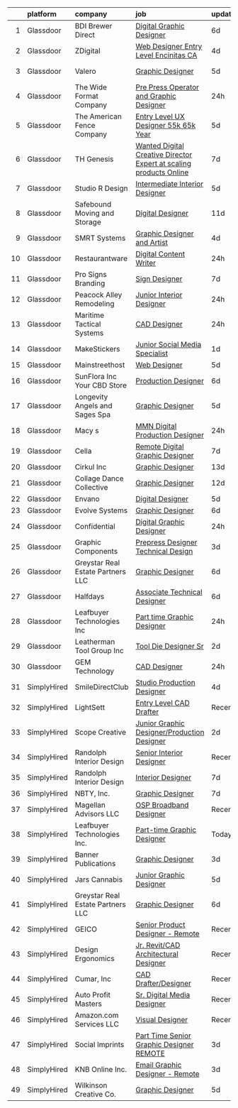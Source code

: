 

|    | platform    | company                           | job                                                                                                                                                                                                                                                                                                                                                                                                                                                                                                                                                                                                                                                                                                                                                                                                                                                                                                                                                                                                                                                                                                                                                                                                                                                                                                                                                                                                                                                   | update_time   | location            |
|---:|:------------|:----------------------------------|:------------------------------------------------------------------------------------------------------------------------------------------------------------------------------------------------------------------------------------------------------------------------------------------------------------------------------------------------------------------------------------------------------------------------------------------------------------------------------------------------------------------------------------------------------------------------------------------------------------------------------------------------------------------------------------------------------------------------------------------------------------------------------------------------------------------------------------------------------------------------------------------------------------------------------------------------------------------------------------------------------------------------------------------------------------------------------------------------------------------------------------------------------------------------------------------------------------------------------------------------------------------------------------------------------------------------------------------------------------------------------------------------------------------------------------------------------|:--------------|:--------------------|
|  1 | Glassdoor   | BDI  Brewer Direct                | [Digital Graphic Designer](https://www.glassdoor.com/partner/jobListing.htm?pos=130&ao=1110586&s=58&guid=0000018281608cbf8257cc671aeab6db&src=GD_JOB_AD&t=SR&vt=w&ea=1&cs=1_ecaf7f01&cb=1660027965006&jobListingId=1008047755344&cpc=8D52E76475A7E842&jrtk=3-0-1ga0m136v2i70001-1ga0m137fg4e6800-a4442fe51e4bbf7b--6NYlbfkN0AtR68e5gWpPxoovZgA7Udo-dcymoK0NpHFMpIgh7LYz2ummJJuKibddMFDV1wbaYALGHIJWZksbjp_AAlmi9iELZW0_MjvVMiW3RoY2-izTj_9pgSifs7sP7wHcd54xmnW0V0QvjVZwboQ1cW9AXHSiH2Z_kuPDmqPRYAYVTiiRMwFilVZS1iH8xgTsdYHN5Edsf626S78HRUEQDBU8atgvf4BBzPltld0wEJq-TcD-3Us1C9_lk7Cteni5lJUq5Z5_gHC0h3TQS9TFddkQ4XleB77UJuYmz0sxecVvNy9bf1ILHEP13DFBEKaeXIx_qNWHkl2I9R4Xnz0xgUI5POvb9JZApkWfK6ddjkj9pLXy7WXuycuSh4vfMWQb9Q7awhfk7fDQZ1tKE7KcWiTGyL3aQy_mWBrEgttLJgAJgHVLtXQa2W4Ug3bV-PMr_A5W2FiKsB0cc5cMipt8Iv8APf2ykksbvBnpvKDSE1f9s7gNGt1pvNX4hIFBelqOaavWcg%3D)                                                                                                                                                                                                                                                                                                                                                                                                                                                                                                                                                                                     | 6d            | Monrovia, CA        |
|  2 | Glassdoor   | ZDigital                          | [Web Designer   Entry Level    Encinitas  CA ](https://www.glassdoor.com/partner/jobListing.htm?pos=123&ao=1110586&s=58&guid=0000018281608cbf8257cc671aeab6db&src=GD_JOB_AD&t=SR&vt=w&ea=1&cs=1_b72bba1d&cb=1660027965005&jobListingId=1008054195236&cpc=6945AE2F4B03E059&jrtk=3-0-1ga0m136v2i70001-1ga0m137fg4e6800-07a39075a43020b2--6NYlbfkN0AWbQQobQVO1ykutb1KlDXMO9dMOS4v_b4R0WXPRMLU6Z9nQkGjSqPCdChZtqsr37BQxctWFobFP05bYyqzDpB6vtpYIz6dJAqH_aQiYBLcIhgGJG4zQ2TNbi9au0ZJpKWSLIqd2Y2Ce2Yql55qtjLlcw85sztGQaFevcyRlmGfTkOBA8XAHAe_st5_S1n-REzkFVpKtahy7iDoyaVX-seP1IZAuUrSEba8k8DPnradHVcs9X68LXeQrp35A385QlWeHVOp9m4qR2lRnFzLByeIJSd-NvgoQlla2p4Y6n0T3OMJ_frLgakZn3xmk4YEl3K8xeVTwqwFK0Xn7-iZN6STaHxPn8eNn-HCxyha5sJA9j4KTR8S1DTkr1NhUX-9O5nCFFpNw_P8i_Jxe8bBWRXKSNfuiuFPLoXuQPskeeLTENiNUQW3zlnnJkro-laXuEkMebXlrGn4PBnuqTMJR7Dp3XZb9ZaPJhFlRgSqwooS1dytsD5rnv1rq6_Wor9znXquqKOx90Ri5v0PfjBuXsw9_wycO2KtQBU%3D)                                                                                                                                                                                                                                                                                                                                                                                                                                                                                                                                 | 4d            | Encinitas, CA       |
|  3 | Glassdoor   | Valero                            | [Graphic Designer](https://www.glassdoor.com/partner/jobListing.htm?pos=122&ao=1110586&s=58&guid=0000018281608cbf8257cc671aeab6db&src=GD_JOB_AD&t=SR&vt=w&cs=1_13661f25&cb=1660027965005&jobListingId=1008051620888&cpc=E04C949A9101C6A2&jrtk=3-0-1ga0m136v2i70001-1ga0m137fg4e6800-65aaa0433a4dbef4--6NYlbfkN0DrvL2hC1bZ6ECT2sk_Va1hSBNT_RgoQsOa5JbNSenMOirO2RkJ00I0v9joLx0OVrLLSmnO9HSnctxmvr2l-dbso1DdAvWpO4AuPew1d4QdHDZPUkrmV4vOUa14c219PRgZAE-a1_UIyxXnTYd-j8vW1VcpXktDUdrzTUpgpMQi7L4lg-euwlcwCLXgfeGztmW-4esOmQo7vzbMXWYXUhuKdxHpiNg9gUPHxn-m6_covPGCCcSd-sPJhJd_Ww9F5wH7xqn3M6Nxbp9w__lz0hVLC-8r3aN-g-Xn1T147Xxp_TciZWIG4EXsVM8flLcJS952Jqw5EhEn8kk4h89g4y18GApzqsJ7NQg5d4_aZORzhov3nh6K7PCsW0ERh2IjmyrepS81gdArfEkC30ZFzKBRumpCrM3i11uVJiSBy7MetKkPFSHhtaARf2vU3S7bka1mx3ZdWDQ4kjxAENaOZDk3TyYg7u8bGkjBrchoAY8mm9R2-uI2zImhaL68XXEr_0iorG7U6JAZGUhbxdv2B0GmGTw7D0FGwBsachiN2cswuGFuy1lLBt-UKPN4v4CjzBOP6Ehsh7k4MfXTjcNcnWiXe2eMgh-cFdE%3D)                                                                                                                                                                                                                                                                                                                                                                                                                                                                                                  | 5d            | San Antonio, TX     |
|  4 | Glassdoor   | The Wide Format Company           | [Pre Press Operator and Graphic Designer](https://www.glassdoor.com/partner/jobListing.htm?pos=117&ao=1110586&s=58&guid=0000018281608cbf8257cc671aeab6db&src=GD_JOB_AD&t=SR&vt=w&ea=1&cs=1_d869eca7&cb=1660027965005&jobListingId=1008061189069&cpc=F0881FB4B112A732&jrtk=3-0-1ga0m136v2i70001-1ga0m137fg4e6800-04a0b298f8051ba8--6NYlbfkN0DfhRLDY5E7BVY3xhBTAobuSaZ3WR2SqAJ-w4NHeQGDZ7IzEziFaDSEO1GOAh7uoNJYhdvQY7gqCQaN8mCtgZWDOGwAJ9JR-Ry4y1HbuPrlD7rueJljxmMklJiRON_s7vqrg8PLzGkY1EomTv6FmXXGQJ_OHrgM5IvUZSNC_x49fXc8mqQVEeo8pZm3lpa61NT-1gCw7_ri3gbRQJ2c9-l6fjjQX5nGebl8ew2r_U_4AzQrqgkcO2CQWwVOwoc0T1haljtHx1jwUUdPpz3UaqeB2zJSkyJ5ha4XTC5PElHGqvzy95Few_BxgHM5c6xdFqbtfOL0N4ytlbr80J5ye5JgP4uHFGnTrKW2FAW5g45Matdsd3yQopjMbcSzy9MWWB-D4HRdh7E0U8UtzQRffaoquTuBQ4TwYJvSpKIIHVNUGozsejzeXd27jGimxGgSqdIqxhSdab6qJr3ohsVOmVM2UTU-mO-m14bThel4YXfCcagGeHYk2ARNzAI-nB0bO8U9FXmfmF_4qg%3D%3D)                                                                                                                                                                                                                                                                                                                                                                                                                                                                                                                                                        | 24h           | Bellevue, WA        |
|  5 | Glassdoor   | The American Fence Company        | [Entry Level UX Designer    55k  65k Year](https://www.glassdoor.com/partner/jobListing.htm?pos=104&ao=1110586&s=58&guid=0000018281608cbf8257cc671aeab6db&src=GD_JOB_AD&t=SR&vt=w&cs=1_aa31b5a5&cb=1660027965002&jobListingId=1008051855167&cpc=77D8CEE05F182B4C&jrtk=3-0-1ga0m136v2i70001-1ga0m137fg4e6800-05aa0501840e2858--6NYlbfkN0BXgK5Wey0GOC0s_U38rHIGDtN2gdI3pSTCxs03z5tTKHe3U0UllZ0Npu7dKq8V-92-r-R6XlKSF5K1loCnEKRCT8VU0puJiiCyB0yOh-c7yUcLJNQ7oWPbCdvBL4AUrgaProFPSCMkprSP5RAxFZvI9ZeSmgGM_Pere4E39QFzO88JPhfXQFjhQ4HAjH1WkJK8DvDws32pKja4eAt8np8oilGprhgXKWIQzvTriNA1-vCn7XKo_aLVA8C6xZwLjX2n5f_We5r8-evyIINQfJdJtA1KaZVkyAIQ9EChXi8GtrOE3JT32GVw60xjmZxYI7G_FD6JL8LqUvMxKVF-rFVXJBdVnABLot3eoRPAToZ5BDutBoKxApgznkM4FcAqc12VinaMX6JJ0zqRusLsY72W-_Zgl5vw8PIueqFWMkvK-zO2d57a5W8jcDppO0Jjbxvx8GjMom-L8b4JFXxaJJbo8WeAMd3fDmlq_x_ms_ChyLmvk3PAfcgUfEihKgSxeEkzugET8Py_uH2xxPQSEU-uL8pLPgRb8_o3LaiXVUj94x7dbw-Dp7eA)                                                                                                                                                                                                                                                                                                                                                                                                                                                                                                                        | 5d            | Lavista, NE         |
|  6 | Glassdoor   | TH Genesis                        | [Wanted  Digital Creative Director  Expert at scaling products Online ](https://www.glassdoor.com/partner/jobListing.htm?pos=113&ao=1110586&s=58&guid=0000018281608cbf8257cc671aeab6db&src=GD_JOB_AD&t=SR&vt=w&ea=1&cs=1_38e53039&cb=1660027965004&jobListingId=1008045101447&cpc=01C0F35AFA5AA31B&jrtk=3-0-1ga0m136v2i70001-1ga0m137fg4e6800-8c134905afc42e7e--6NYlbfkN0ATuzukLZvOA7Cxi5gGVTPK8s05ijijAIGQnHXs5Od0X7_GPlbYcf5vUxX9LPojYZvp36CNHAwQ9C2wdcsq0xrnQn9qUDns_ZkeW-_wspQKI5O5vn7jWwmihTGNj3tGovMvrjmHGc8DegjPXHyfnCoIq9OOfHOLaivNHwkU3453wEPeHoJlHAF2d4PuterzZzO2r3fDIIFTYEjnxaI4r4neAyI_uip2mhkt6lLcWMh4pzXoduDAjCGyeD0nqVjAtoNW_lzq_17Tt_TzxknHgObIZYfX0RFGXr01jr7XsXmZPkIWcRFANVUhifqhOy5jyeLKWWEec9Xa0J7Tkcs2VEywgiFYy2XlE5ka7j9ccmMkjDNw8FnJvkTMfb_wh0MH-Mcc3Fnrp99qzTMQzT3L61IcN2en9SNMVwMNpkjQcupaSEP2HBUZziixI5dmqRwWc2HqE8tUKl8BApDmZC7eHlBiYN9RzudeFt82BsRcqDOWNPtWzb2vWwq_PIzLpfJ1I6jDXKrUp7AYaMbQNU4Lq_nKDU3PKRtYdI1Kos5IAAcy5WqF-uhinm0d5NiavTyfhr0%3D)                                                                                                                                                                                                                                                                                                                                                                                                                                                                        | 7d            | El Segundo, CA      |
|  7 | Glassdoor   | Studio R Design                   | [Intermediate Interior Designer](https://www.glassdoor.com/partner/jobListing.htm?pos=103&ao=1110586&s=58&guid=0000018281608cbf8257cc671aeab6db&src=GD_JOB_AD&t=SR&vt=w&ea=1&cs=1_f27ac956&cb=1660027965003&jobListingId=1008050093212&cpc=52725735DB973D8E&jrtk=3-0-1ga0m136v2i70001-1ga0m137fg4e6800-d6f391d33bb8380f--6NYlbfkN0DdLn5tXN_RiyJSiFodarGZFJKa8s6F6AK0THPBWp05MSIb68-SkO781WBuNRMG4J7pruGWNsDJ3ZzywC4zNnHu2RVIXssq0ty8gyOhsDEQjXbqrz4Ng_duo8vpjv6wU2IduSmpJG6ly_Xhkge38lQ-s8a_u4EMWq-a5BJ8Ir7SNNSFAR-rSvfh_VCS6hGZY_4DIIjadsl3-WqZMC9OoPLHl9gWcMa565irPCvUWw_R0Z8ZCpBuUkzYGthbinEP_x0cMURdPFx28IkPFPr2bmcAhpKxlzKtRa8_MJ6Kmc1tC8hI66trMQh0ulCDBDDJ88on79teT7EFmS1Q92psWIdtaslgnUFyDtrii0U11nYRLlbZKrFwtvMAv5DOni8Ddgum6CCE3wJ_U1rOB3GxFhD4hgFeUtfSov4gCh0kcxBJZL02HChpOm4MShtq3RqaFGVKowAnEU89DQtO0LeGuu7GzMAayY7uKZEdzDAmPq_ynuTeU-JDJQ03B1l7Da4Dw3OuPh5nzX8VUw%3D%3D)                                                                                                                                                                                                                                                                                                                                                                                                                                                                                                                                                                 | 5d            | Denver, CO          |
|  8 | Glassdoor   | Safebound Moving and Storage      | [Digital Designer](https://www.glassdoor.com/partner/jobListing.htm?pos=110&ao=1110586&s=58&guid=0000018281608cbf8257cc671aeab6db&src=GD_JOB_AD&t=SR&vt=w&ea=1&cs=1_bb19fd64&cb=1660027965004&jobListingId=1008035493161&cpc=DED3C32E22E90A94&jrtk=3-0-1ga0m136v2i70001-1ga0m137fg4e6800-646240ebe664daf1--6NYlbfkN0DsBOlmEAMqZtav1V1WKZO3RUElpafjggtWvxyDQ3xFSifppBEtoJtmbIqPGPGlrU045ft70ThzOzT9Eed_ev5lkyIadjIoHhqXoJVZCR1gpxs9vJr2MRSrrA4YrdmeiqLWW1PCKtNXyRh9XUH7ie2Gm5v-LxEdI64fuAACvqFevaHhXDrh_KKcGOR98V4QRPp8EMeBpwgfMPutnLhxKq1fdL4rqF0rb_71b8oDxGEBvPNhh-08eEXRJbh9XZbeZrHGOPzEZuBOrhjJO5NTyGeyLaOxdgWT2sfTDU1rcbPiS8fbQ4Et-JGvL5_AdhEK8VAfmUg2WJ_wl25TDAvqGPs-7YTzQjAD4grMP3bTudR8mfy-GmRY9IgXEX2Kr_rDQ6paNat0ClqD4WhlvN7UpnZWscXCve1jcf1ylJ7tnbEK5lLuQ5N4I1CVtqNQZmTUnT16KgWyGqBvHcYk6k9L-7c3lqZxhhnoQUbsHSbYmyKTjCQ9xg875kpjn3TifIyfg7Q%3D)                                                                                                                                                                                                                                                                                                                                                                                                                                                                                                                                                                                             | 11d           | West Palm Beach, FL |
|  9 | Glassdoor   | SMRT Systems                      | [Graphic Designer and Artist](https://www.glassdoor.com/partner/jobListing.htm?pos=115&ao=1110586&s=58&guid=0000018281608cbf8257cc671aeab6db&src=GD_JOB_AD&t=SR&vt=w&ea=1&cs=1_850def76&cb=1660027965004&jobListingId=1008053381432&cpc=608BEFD8E68346F1&jrtk=3-0-1ga0m136v2i70001-1ga0m137fg4e6800-ba55070ed9c24217--6NYlbfkN0CIBn5FhhPwRXtxX900Z6tCbq2X-XKShw3uFTUnaM50aqCldGlF5wsGEwnOTWm7unoFom-rNIZXyFdW0TEj3YtmrjRrAIEB_H_EBE3Zd9K0F0C50fHb6elqKU_DFkceOE7_S2cem7qDSNrwaclqJe1S69s_9mKaveZJyW9lwTY60EYaF_LoEmI4QgBoF39IGHMI0Di757m-BY-BVlTvFhBqywAQYTAm8fGQq7BjUJerrTkdkhlV0JO_nLKKA98iZzdkMMXn8Fks25J-QQyeqvBPHFLh0uFN94j3nyHelUBa-JAQ-4DQ6uP3YZx_NgoglD4z3_SwEs1w1A4pke66WS56nRaCWQoTOFQeYriIHxZEZDHJnRpPPHHzSyloVdYz--iXR55q6B7H8gKfS-aDzBU_YSzN4KGqSOA-isFayswxKQVGLBb-PSeicbu8EZtLx2PE0Hpv9si56nq7vmKZfMo9Ygk_nmxwtGvEaQT1DJ42WF10u1zbNyg5HQwembY6_AxF4OcQ5oJ9cg%3D%3D)                                                                                                                                                                                                                                                                                                                                                                                                                                                                                                                                                                    | 4d            | Raleigh, NC         |
| 10 | Glassdoor   | Restaurantware                    | [Digital Content Writer](https://www.glassdoor.com/partner/jobListing.htm?pos=108&ao=1110586&s=58&guid=0000018281608cbf8257cc671aeab6db&src=GD_JOB_AD&t=SR&vt=w&ea=1&cs=1_3cf86f1c&cb=1660027965003&jobListingId=1008060596303&cpc=C1BF6838CB3F0E92&jrtk=3-0-1ga0m136v2i70001-1ga0m137fg4e6800-68890707c851f942--6NYlbfkN0BxkLIcfe0oqaYINownie861a0BJtkzmJW-WyGv8J0JYNFW8oQHz1wbsoQJ1jLUklb3K9q3NpjDVT2pmIO3erYMB8huP3lsVtUoWjKeMllygmVVJi93UhJizjiTv4i-xh7gb2s7vnP6LyMmn7LBLlsuO0UrQ5uC3Dv1NoPYtF5BBMdMbjOO3o-pLOZcK5jcu7gbnWU4sUBT6Q3oN4Hql8cssEsbAE5nuoMulmJXyg4wBgc15lSLzVgaeyXSXcYESJfRsWtelMiPAlcU5DqjBxQwvv1_862QRIdcM4eubxIfUoOTREq7dYbbHN_j2DHppoPpvwY7ehgjG-bfgZBP4vDIq8aLk_8TsUrmxgHA8shh3vDW3W-RPaKttJpn83NMJ-7gTTzaLMMEPlF2G-5LWTYzwaWz4AWn_GqYgvXEhZIUedb7CcvKOlVF9NHRXAzfPII39ya_Rcmh815_6UHyWrttItS3qZmce45SzLAX4iL_mMSmD4imaQdAunXnmM01qFE6fdImT6-E8Q%3D%3D)                                                                                                                                                                                                                                                                                                                                                                                                                                                                                                                                                                         | 24h           | Miami Beach, FL     |
| 11 | Glassdoor   | Pro Signs   Branding              | [Sign Designer](https://www.glassdoor.com/partner/jobListing.htm?pos=111&ao=1110586&s=58&guid=0000018281608cbf8257cc671aeab6db&src=GD_JOB_AD&t=SR&vt=w&ea=1&cs=1_51a6e44d&cb=1660027965004&jobListingId=1008044598761&cpc=C6FA39443CB22685&jrtk=3-0-1ga0m136v2i70001-1ga0m137fg4e6800-194634416073883b--6NYlbfkN0BQqevdX1D74zswjK2cWVaqSq9j1kzqw1O9O-CWTylSsz8hHJdQ1yyboeGY3JapiMWXB1t-Pbz0XTc8uZ0UCekc0TwAc90A23IaHyqCR2G_HxcKE44a1n_sYyS-28YIYiEyb85DgLvIOQqa3gFPMfLsoU3e191K5p0_YGKr48jo0fwPDYTuyAK7ibTnjKAPeJqdGAjh1CNuH3EyfRlGA81T4J8yNlvBoC0IK0ojHKn_NmF3oYfPxXje2bAR6iRBH_xk3sRh9alocauXlohWZrD8hUPp2-iFtU8urWbw-7EueGIImjz5GjBOuM-QZ7a7Rpglxs9TBN8rght7MEYVeuQwkP1BdFSfscUUjuraI79U60bR-Zexh0BN2qnuptYjjRFb1IBqBXF1AZ6ZZGj0VdqXU13YIaFRL9xS2Gi_4qKV9gZgxZ441nOnpUCkvk61GJxHWapyCG7pjPMcQUkJQy2AHuOtH2mCvZ1iz2u9ZDHiEskfYTnCBXEq)                                                                                                                                                                                                                                                                                                                                                                                                                                                                                                                                                                                                              | 7d            | Kenner, LA          |
| 12 | Glassdoor   | Peacock Alley Remodeling          | [Junior Interior Designer](https://www.glassdoor.com/partner/jobListing.htm?pos=121&ao=1110586&s=58&guid=0000018281608cbf8257cc671aeab6db&src=GD_JOB_AD&t=SR&vt=w&ea=1&cs=1_af2f0e2d&cb=1660027965005&jobListingId=1008060684898&cpc=545C0D17DAD7ABB7&jrtk=3-0-1ga0m136v2i70001-1ga0m137fg4e6800-08d245c0bc9688bb--6NYlbfkN0BzyIYrTMR_AjNKh_kvAG8N613gtHPANQ3sdLTkrtBd-_1wqz9nNuSyW8xSiRdC0zDVlROLe8RNNxDi1ULhbpt-bNr4niZzKKvt_WjGr2DuXAg6GJkhQbnuhQeea8eD_0awMOdOZnChaoFSkHozUuUCkYh0lxlQrZTMpAaVmOr_VerJbfAeCWxtjurqTKOus3pu3H7Jo6ra4GdvUWyORGV4rwL1RL9huqf10ba6UXujCRLGXByhLP6_UMfNqQ4g4A0FhssrTrSTq6_rAhkkQArAPOC17Did5B2Y-8XpomJkns0m8IhV1paikwImMhAx9g0X7OJlh00unyxnV1_d5A9g6bO020hh73blnLHDrfWltByezqu6TnfcWl3fJBqR4XVGdtgwclwqdhTNcuhQrntwH3gESAKXbRRAv0EwfXPY1h3Dc2FNlcHd2UCFMrUe-xGYDLkp0Uigz52Xo8hVkKo0bXCsG-llBn5VyJxKXvcGT7ngmK52a8FjHbmsR3oUrrf5KlR66VYiXg%3D%3D)                                                                                                                                                                                                                                                                                                                                                                                                                                                                                                                                                                       | 24h           | Tampa, FL           |
| 13 | Glassdoor   | Maritime Tactical Systems         | [CAD Designer](https://www.glassdoor.com/partner/jobListing.htm?pos=105&ao=1110586&s=58&guid=0000018281608cbf8257cc671aeab6db&src=GD_JOB_AD&t=SR&vt=w&ea=1&cs=1_45656ea7&cb=1660027965003&jobListingId=1008060214312&cpc=7FA2BCC6CA7CFB05&jrtk=3-0-1ga0m136v2i70001-1ga0m137fg4e6800-d14252e7fad9f3a3--6NYlbfkN0AtR68e5gWpPxoovZgA7Udo-dcymoK0NpHFMpIgh7LYz4rXiWBBqHtGf1vm6ftJxX1HyesJd6f5UmMeSw9QByzNuy7gomqYLuiTz-cmySKCvIv2zeZ5BW9b9dhHxor36nrEAc8klj0yBGnCt2lgictNfgXhjbL7z14cShD10_T0GFDPMP1nd3XteHOLas39mw8gLxLgZlC0dzBRgqdQzRZdWE-Z2MbHUyhMwMg261HifIw7CH89-9YWY-h7SCA0wiZvDiD74l8XUgdL7W49AGVXy7mY4vy4uDz6bTC-1epy_ezo4bjFqb3lvKUC48f2yBiEAePryw_Poc0MmdooOIpE5Xu3TwY8m0gktUeIWTuyfnDp6gzSfuIAAl5k8FQowteVX3eCY2Xpqy5EkAC1DrKZRr8yfYv420yjOSUbC-XwYI8Bl3NzRZP0oNzBV0Y3gYRwNQPwYkp6dIUdgk72JDd3DixwjZIGzpqK_GXAkSIFYhlDTk6YOev25_8db_J1lR7cWFdnwnjm9g%3D%3D)                                                                                                                                                                                                                                                                                                                                                                                                                                                                                                                                                                                   | 24h           | Melbourne, FL       |
| 14 | Glassdoor   | MakeStickers                      | [Junior Social Media Specialist](https://www.glassdoor.com/partner/jobListing.htm?pos=116&ao=1110586&s=58&guid=0000018281608cbf8257cc671aeab6db&src=GD_JOB_AD&t=SR&vt=w&cs=1_afb4cb76&cb=1660027965004&jobListingId=1008059287012&cpc=451933188B21919D&jrtk=3-0-1ga0m136v2i70001-1ga0m137fg4e6800-8956015027932947--6NYlbfkN0AZhccrYCUSJlZEde1UnGXnwlG1V9FU8luw-eezWnVYrwyqiUgM7CrshQZUvRAITmuuxoGm9jw8AbgXU7lxv9mmiLkITXUE3JtChs4LHNS4WBQ6IgW0PObi0WBbR0xNOqkSpUEMT5EpgEJyHcNDIalJuc4993a8TB6c1qj-FxhXHqQ6lNhC8vEoQVgE9Igxj9kPQHMqAlj2FkFBEEuQIF55at4Ky7ADs_sdFL9t4XNxzbU6N4jaN4Gek2v_gN_AKP3kcnb_CPAm4c7esFkd2JityeL8F7HGHIojUzHkzwo7huFxA1qQKR7DScKtEbRIFBJtzXSo-NX70jwkMeQCkzkPeQaBDy7-BqRIqFk5BEirynvyxSOWQK4D3CmH_gE1NB_CmJ-zo2fCJYaixzYkqlFWbXQZW27RlUzSa0BmOa_6ptsO7gFVxrG2)                                                                                                                                                                                                                                                                                                                                                                                                                                                                                                                                                                                                                                                                  | 1d            | Tinley Park, IL     |
| 15 | Glassdoor   | Mainstreethost                    | [Web Designer](https://www.glassdoor.com/partner/jobListing.htm?pos=109&ao=1110586&s=58&guid=0000018281608cbf8257cc671aeab6db&src=GD_JOB_AD&t=SR&vt=w&ea=1&cs=1_fbd48eed&cb=1660027965004&jobListingId=1008050093743&cpc=AD6D47FFA8B547F8&jrtk=3-0-1ga0m136v2i70001-1ga0m137fg4e6800-94fc8982bc08cb75--6NYlbfkN0A915FHL8wJcSKjgOe0Fz1xj1NyBZBZ7imUagr8X40PfwuogHcc3igNdnGdPBYlDYua8iMshmRQDbXHhoPdZ4mwRyl08F-ybYAG77PCIRtY13myayJqEWxqvQjhy1KMCsFN9yO5vE2g7V4yLSVmo3bRoN7V73UUR023Q9QNdG4YgTJ7GIsRGUzMAEHiBZyMUukXG_Wt4s-sR5yVMPff9TqtJPEe12_k1akrNCrES9ymMIHQK1_5v0eRcbDPcAbZXOYRbq1EXmgDPVPKQhgXNTHeELqe6t22acIvILqs7RifufGswkC5UFBWGE0gWpEZ-_t_CEOp2VZ_-5gXxzHgMxMv1YuKx7TIz1eCVRBPZGjakFYdu9faka6CS8E3ZzfqvWqYBwp3dLQU-GX0-WNJx6hmAm1SUciumBxY5ZJg0k4L5CHaP2HPTxjdLhOGrylpp_15hxeT034SFT6bpFt6SkY-_MmWNG8mAkJe0w8JqxLEeZ6pKJ_cTakJ)                                                                                                                                                                                                                                                                                                                                                                                                                                                                                                                                                                                                               | 5d            | Buffalo, NY         |
| 16 | Glassdoor   | SunFlora  Inc    Your CBD Store   | [Production Designer](https://www.glassdoor.com/partner/jobListing.htm?pos=101&ao=1110586&s=58&guid=0000018281608cbf8257cc671aeab6db&src=GD_JOB_AD&t=SR&vt=w&ea=1&cs=1_03ddab9d&cb=1660027965002&jobListingId=1008047256441&cpc=405EF0DA18C19EB6&jrtk=3-0-1ga0m136v2i70001-1ga0m137fg4e6800-dcb6526644e9b386--6NYlbfkN0ACu_hgM4mYOpGjE6TXudS1eLEYdlotK5aSiNrSIRlNjpE90xv_5GbVs4-d6P1QPOglEwFRMc8dZ0xrnxqtBKfrVEqRUhYm8F_jPp96OsXUK5_FMkGSp9Z0yiIdy1kLBBi73LWc0__NpoKNNnhlqnZ6uqElS2kHIXKk_IEC24BDLriK3mC36Y9lrC_8VJ-d0_wGRcrm6e87yganjfBjsWGllWLtctbbSsa_2U6ak8lANSQS_iEvuucBHL1fJIOwimloSrdt7ltFoyKBXGZdyxdablmzmLuzBt64gQRc9VqOHiuMx1OTSBM_TYZc72yItL0yXKJ39M_DeXfaFhsFA9LmCqGGHK-oZIXHFbN1EZFAzqJji_eSvdMDOfqiG7j77IrLX_96DlRjVErQ7PAQ2GSBL51AU3qe_d1a2cIl3xAgdfv6LgLiGGegwipUiOmZhFVa33x1jIdmBF18Q_VUjRQ8hzTdNHR0mBStXmsqFqG6vMA33EVyTXxSUGma3iBGB4M%3D)                                                                                                                                                                                                                                                                                                                                                                                                                                                                                                                                                                                          | 6d            | Palmetto, FL        |
| 17 | Glassdoor   | Longevity   Angels and Sages Spa  | [Graphic Designer](https://www.glassdoor.com/partner/jobListing.htm?pos=129&ao=1110586&s=58&guid=0000018281608cbf8257cc671aeab6db&src=GD_JOB_AD&t=SR&vt=w&ea=1&cs=1_4dca9203&cb=1660027965006&jobListingId=1008050454239&cpc=55FC80EBF760BBE8&jrtk=3-0-1ga0m136v2i70001-1ga0m137fg4e6800-15c71b940c39f9f4--6NYlbfkN0BxkLIcfe0oqaYINownie861a0BJtkzmJW-WyGv8J0JYNFW8oQHz1wbvRYkxWCYJWjLd4YLwsY29QoGXX_FUHAaXnHedxdqhNhVCh48nsSNLBmRa5tuLxMAyzBt3FiaW4KgP9zh_i90gz5UAgHkHTEMoWLp4RghKXT75Wg1YxJtLHJt2XpbhV164-rVVzFH_AAYF-fxrZBR6i2l2N914-tjCq3rB8eLsslx5KXylQmYxDggrfYzrc1RjsTGpcyGpFBqzlWfoTieI-I_9nnnfHaZwyI1nUgZFc3uGEeIWRN7PqolWEtjmelpIz1QN965jcleABwCt97nfT9k-TdVKlPb666aZLU_bTMSX_mCHRXsYMBCm9LOO_zLQm6Gf4M9sNpNsffrrRJ298pWQApELXWFr9mpsOf70P9TtNu2f0PCR6iI4YxmNAJz0vGN8sLTquE3d12KP82pMvOrS_rUh6zZMCMOo1mxUycGsxhbBq3sF9kjzOEDJGLr5ufPk5MrfrA%3D)                                                                                                                                                                                                                                                                                                                                                                                                                                                                                                                                                                                             | 5d            | Oklahoma City, OK   |
| 18 | Glassdoor   | Macy s                            | [MMN Digital Production Designer](https://www.glassdoor.com/partner/jobListing.htm?pos=127&ao=1110586&s=58&guid=0000018281608cbf8257cc671aeab6db&src=GD_JOB_AD&t=SR&vt=w&cs=1_1b384562&cb=1660027965005&jobListingId=1008061689503&cpc=39A4E8CE329AB187&jrtk=3-0-1ga0m136v2i70001-1ga0m137fg4e6800-c18a33dcd3472b96--6NYlbfkN0DjHvLHG-fYDKeElzGabtytFldtxc-EIiSdXvIQjqX9HIzUG8IcG8J2L7sWMIRp2VRAENia_BGkQNh_OhlhWaNtGn5VgTosHg0_4OlMT94uKgnUKH8zlD0PG-itQHZT0RO_8kmv6-21VKixPcgL409kC9h-3uNvvNx1Fef51XEB9CEr4kvmJ0LwhUU-YBCA07ha9UsThPQKW0o-FsbLt_GtZil-63SziF69c0XRUBD5JlEFSA16UEOB6CWq1KpF6d0_0-QNgS_X8_X3gOi-3leLRVGCu_0FhKGIM1LncM_xHrj-4bgFeZSB75QywxqK9I2QFCVDJ2oSA0l22CLzWA1Iuq0P10WoqekU3sMVyLMZSQbnS0IROJmQd8Qolt95pUafv4JBMa47f5V12cJt7770DxPuHFhmaJiqL2j2m3T2bcRokZofbevNs08Iv-HqDMlxXNRRMIOnomgUpmmVApg8yH6xC91oWVaJfwjjptWXHa7Wzh3NvyY8UNBD5N6fcdlh5uOaf1OcOd7xSFXRc8hzwTcNDJRNYP1893BysjDMynUB2ICcwthhzwV0OntKZDuY-m_nWyNw6rbnPs74dfwDz9R7FsEXM-CyC45xQlV0Ud-GMkX5bCeTbj0XpmPFxVqugsRvOlmXtfJ9MNgxDUdJeP79VtOLNM508M49Utq7bzSSlNLQUFOQsB9_SEMxwGXMIL93eA9oHjyyAMedLGxeu3CMM1sMjaogFu-zbaKDaSXwtqtdOmF7s0WJ216AUEiJu-b_NcvbJh1ydtfulcLWFpyCkGI9tW7COPInUftHV10qyBd4wlaaH-AKDJJ7x5KggScGQOuCiAwoK-RiBv6uBMtva7eDsUjzFUO50FaaQC7BO5PrMnxSCfry0YVlS9_es4o21_IzUTBLFYJK6sWnIlGkyOiFqoTNaOsU5KqIr5NBotfWVDRs4bOORO3HOTb73laNxFalNv2HS9G0hhwI-fuDeASSX0slaw0BA2qggo464CHjywPbww7CnpFrC0XBStJAOnAwmgrRdA_nIaCbXKVAgQnUDNcZYs0Xx-TsGIza_bde5-QA) | 24h           | Ann Arbor, MI       |
| 19 | Glassdoor   | Cella                             | [ Remote  Digital Graphic Designer](https://www.glassdoor.com/partner/jobListing.htm?pos=128&ao=1110586&s=58&guid=0000018281608cbf8257cc671aeab6db&src=GD_JOB_AD&t=SR&vt=w&cs=1_f6c33a05&cb=1660027965006&jobListingId=1008045058833&cpc=8795CF9063CD573D&jrtk=3-0-1ga0m136v2i70001-1ga0m137fg4e6800-d0f7165acd2e7893--6NYlbfkN0ABL5jwqrJX8j4-zsE1pdctockIOMh3bUiDojLxDHSgft-IBPHc-ugKxXUaFJpc9ddpyUgFYxnN759EsGpHpxoDbPxSnma8aod37Zx7vmfWrLe9_9fbzeG5JoPBKBC65I_a6ThCxqj9__8hpvY5KSNd9DD5jnDqM9zzt0ndy4DiT8uD7_3NVitkb4oBz7Qk8IumzR3OT3uO-IpdamjdAveNLf1t4OXjgJbH7919A5EE-nNynWcu8s63NQOO6jPeFBWz5NTOd5enlWyZexmmiL3BRn6Lba8G-hvUEUyXJn8u3n7Y8sM3psy_9ljq7-roH1oFr5wfjNFrp5p6zr0Ab92cb9X5RhIi5vIronh2t8T4A6QbUBenOssL8LcmomUsTrH4YangbvBEvfitLjQnh5AmlNrbN02VHXt_l9jhXRU56jrZgumIASwaLNvgqJnGDDvXTk9lIGo24d1LkrKvVM0gDRnwNb-JwanBl2rqZx-DILXoSk3uHz5stDoDt6scaO3YgBmtohcqYwu4rR8WKYiwdw3cyczg6JXdgPzOpXyGHiefiIcU8e6WI3Zib3eL2cVQ7baKLXjpumT3MWzc_wYWOP-kKDGTlpyhR5BFd68QGRf6q8uhnL9pfSrtsgBr-aNXPqCBa0S4qz9_2H-0jMLucK77A6Umfd4bhMKxIZnuGOTvcr0-AsUbr3K-sdPsmoSNdzuBohxA1-29UcLS3BJALsgv2lGwNKIP2KMuE9ny4cjYgKp1y87g)                                                                                                                                                                                                                                                                                                                               | 7d            | Mount Laurel, NJ    |
| 20 | Glassdoor   | Cirkul  Inc                       | [Graphic Designer](https://www.glassdoor.com/partner/jobListing.htm?pos=114&ao=1110586&s=58&guid=0000018281608cbf8257cc671aeab6db&src=GD_JOB_AD&t=SR&vt=w&ea=1&cs=1_00ed2867&cb=1660027965004&jobListingId=1008030706022&cpc=C90BE282B3FA86B5&jrtk=3-0-1ga0m136v2i70001-1ga0m137fg4e6800-88b59fb4c980358d--6NYlbfkN0DMiFM2DFaCxWVgUXAQeV1PT-6RmaTIEUC9UBgdAka0fVNoudSQ7Q9QjY90NfnI-og8anr1gKQ0_IzzaRVpQTqJfO0CkkVwP9LPGF-Fyach_elNXZnGYFd-5a9h5alEnRE8jQ_6wmkZD1buMX2mnVZSsosEB-LDAF1-02RTC3IHJrNm-q2hLDY2-Ve-RlGnh1FQ9FxG96ijd5SlMpbYgsqXrtgeyryO747aJtOb8pBrPr0D7txBH9I43NV4vqlW5GtYG6PEWf460zr5paXmyAXrGAr4FnzhTuE6YFnJFyV7jh02mQvob6dr-z03_rvJlfP-c3TbE8jGvbSbfSBow-YWUWftjcH4vzu1PYwNBiyvDXVEpTEM62r4emenNUHezkIatAtuWb-EVxj9s__7c-HYxDPT1gS0YMMQIJ6oJFL1WbLhvVrtfq7fX22gPYZVk3OLS5IP78sd7oYLqqy08FQ-juuScBIDhOm1_RXwJFHVChBRpkeTzThj2Jv42xxBvQ8%3D)                                                                                                                                                                                                                                                                                                                                                                                                                                                                                                                                                                                             | 13d           | Tampa, FL           |
| 21 | Glassdoor   | Collage Dance Collective          | [Graphic Designer](https://www.glassdoor.com/partner/jobListing.htm?pos=125&ao=1110586&s=58&guid=0000018281608cbf8257cc671aeab6db&src=GD_JOB_AD&t=SR&vt=w&ea=1&cs=1_c713618a&cb=1660027965006&jobListingId=1008033393477&cpc=DED3C32E22E90A94&jrtk=3-0-1ga0m136v2i70001-1ga0m137fg4e6800-df7a8066efdb029c--6NYlbfkN0BoDYCi6FEoq_XxIZHJtoz9BrGYWjVeLjpfCZKhqVUN1_KnLpOtk337HwYXNNhHVfm6OEcOYbGkNSLmDlyj2mmj3_2lQ79M2ZEkzX57TZEV2uJTHbvCcaWiRJTDUnzrbsT6yeoUKEmtk3jraR4XQX45khRVM8rnf4VeNkYPg8tJeCYHnW8xQL1AKy0uiZ5bPeZKmwdYOfX-tz975aR5qh8GGYbkCQUCqt0K1qdTQ50eTSjyIetalFtfQzC7L-mHytv8fDLZIBE62Bot7YKtQqTG0vus69elQ6xGIcGcsx5n37Ty4jHaRM8lV0F65O08TtZlZmvSAWFsgdjbyk3qoOcadA3jkfqZpq9bIIX4M3ueYlLqy90tBoIsZiZdVrpL_kB4DII0cXzkKo9-X39Yx2C6YlEJaqm6Vi7vYMJhDPCKAiAGOMgaplcyP7-UOwZCY2HLuoR5XN3rnUNqM7NdZy8lhmor0CzUo8ql1Is5J3I3HSYvZCf06UaPHT615dFWhMw%3D)                                                                                                                                                                                                                                                                                                                                                                                                                                                                                                                                                                                             | 12d           | Memphis, TN         |
| 22 | Glassdoor   | Envano                            | [Digital Designer](https://www.glassdoor.com/partner/jobListing.htm?pos=107&ao=1110586&s=58&guid=0000018281608cbf8257cc671aeab6db&src=GD_JOB_AD&t=SR&vt=w&ea=1&cs=1_c595a56b&cb=1660027965003&jobListingId=1008050122615&cpc=CAD87743A14A8386&jrtk=3-0-1ga0m136v2i70001-1ga0m137fg4e6800-fc9092b9a98ceb6b--6NYlbfkN0A6SEPA0oo19F7urbcMd9ffGBJoCGMMG6NttwjNpEa_fP0pzfMaW4k2QW88BBIyG6KKZEnyo2ZK6EKdY5rlETGdorDoR1wwzr7yszbii5TWq03U0ny50c9xgiY7vW_I3o6AGt3NIS2d581_RofRFcOwO3Nv5koWz97EXywOnDrI2e5uWPdoYGJuHOif7c2BsFdyupi0o0zeWd1RaZaX4B5RFXbPwxbS_2KxrdjyC6LjXQj9ZRldBcciNoFBzyRUBYkzdGy6hsApQaXKuiM6Pz1OQtk3sDHryFxiL_OEm-Wap6BzYhRoDvzC5KVQMeW9IyVbouC5r9LZ6Ypl2BCqPbCn868HuHPks687aSQE8CLaBgxMFycM3KSqT6hCcgbXivOy7HjMGHJ1DFqY_Taxl7oIN_0elfDzH-3PzIHq9Fgpjg2tS3uSlf9uKVUx5L70gmiudR5hk_r9rLzxSdQkE4I3o0_todVEMl-4N0aUtXL-cZluOpNfan7rj48lENdL6Xgl0sAZboMAhQ%3D%3D)                                                                                                                                                                                                                                                                                                                                                                                                                                                                                                                                                                               | 5d            | Green Bay, WI       |
| 23 | Glassdoor   | Evolve Systems                    | [Graphic Designer](https://www.glassdoor.com/partner/jobListing.htm?pos=118&ao=1110586&s=58&guid=0000018281608cbf8257cc671aeab6db&src=GD_JOB_AD&t=SR&vt=w&ea=1&cs=1_72f4ac2a&cb=1660027965005&jobListingId=1008047837461&cpc=EE119509A2DB00C7&jrtk=3-0-1ga0m136v2i70001-1ga0m137fg4e6800-e9fd64eb643153d2--6NYlbfkN0CHpSnjIPxMtekS58WZl5Olhjo2iWL5RjE_Boe0ccr3Ft9slSUHXB-2qpkME9dISbODFzGcJQhs9NwejCgZVx-OdkG--fZewifAdzN-GZE7mtHST6cWlkXqFMQ4Fwfydpo1vBpzYCvlOTDOtuPsq6nTFG2cOD8RgB5JYn1EDNKYRAikfz-gByfGqUly_BGbyi0RA-CRs_OURvjyj5NliGN5mDvRecjLc_WhrZr4PitE6BWvaLfnkhCmarAOuKErmxz_NeZOzof0KtsVsr5cdI769eMvH29N9ZuWNUZNgH900E9nv0uQK9WhughIhWvDG55iBJSOC2t3O-5B17pTGLW9N4OZyABUk0tgasyFb3m8_ti5R7dC7HFd8JSklAYTmP0x9f-EmmOYv3mCtIrnrjVZ9BuJe8UPVJegCGNXMdi2Jc14_oYlvXIdBxlUOl_HDywrdB5U77XJVkVCDIEpy5hZc4ybWCLgu6icqhyYbly9xhygZCIHzwQJwQaAA219jfQ%3D)                                                                                                                                                                                                                                                                                                                                                                                                                                                                                                                                                                                             | 6d            | Saint Paul, MN      |
| 24 | Glassdoor   | Confidential                      | [Digital Graphic Designer](https://www.glassdoor.com/partner/jobListing.htm?pos=119&ao=1110586&s=58&guid=0000018281608cbf8257cc671aeab6db&src=GD_JOB_AD&t=SR&vt=w&ea=1&cs=1_5b878965&cb=1660027965005&jobListingId=1008060091188&cpc=1FDE87803EF93CD3&jrtk=3-0-1ga0m136v2i70001-1ga0m137fg4e6800-df45554598a0a112--6NYlbfkN0ALlVE48MWrgt2d0mHJVX740zmIEL60xmbxF1imK6ySVJ88KXb9m4kWjnUGOpGY8k_ex6IjCpPv8OiKWbzu81fgrG1ZCvqGx8TxLmyAYzj2vNt13Eytpa-5pmXsKSinAeUngdeiFn6OLdxJR7Dbi-GmG5YYLMZDtKoWAAIJE2AeZSHK7B2OfoeCZleCaQFiuQ0tmrr12d_lpk_VBQThjWIXg11iEMMdknCr8MZteuFUojKRfPMwJqu-1sywfZffA5AoYPo6o-usUctTBaovwSr7LMM0gLdlU9k4rjdgQlixkZMUIbAXk54FI3ocIQ1hclD141wTLHf0a9ML1hIj8THqECKC8MwEtsx1j8WEZnHEYixIsjDTUmx4tua7vRMwsliAKORDdEzHoRKkbvVYHMvGvXF_G4D4hCpmWn7G8cpTxj3T0TXmgf9XRqzhtZ6azYujNRB07M1w1imwj0atuc1gwtKz-Eo6lrTrscSP28Ahdvc-26sRCgbO6wLJSkuCcLenjH6RgqW8_Q%3D%3D)                                                                                                                                                                                                                                                                                                                                                                                                                                                                                                                                                                       | 24h           | Fairfax, VA         |
| 25 | Glassdoor   | Graphic Components                | [Prepress Designer   Technical Design](https://www.glassdoor.com/partner/jobListing.htm?pos=106&ao=1110586&s=58&guid=0000018281608cbf8257cc671aeab6db&src=GD_JOB_AD&t=SR&vt=w&ea=1&cs=1_9e76b34a&cb=1660027965003&jobListingId=1008055808782&cpc=572F3C92DFF83E12&jrtk=3-0-1ga0m136v2i70001-1ga0m137fg4e6800-33707eac3b5ff899--6NYlbfkN0Af7IH--f52cTUDwFMUanxXcd3NiV5wYJyzlyk1G5yREShl-658hPz7Rle46SFmyreZOWM4PLmTLmT1cqDLbK-tLJkcKLTpqOlw2Fv_2KdxQCPRP5pP9xp0wXPTe_VayWpYcae4QOdT5breGa0CpIZh07SnkQuAhgMNg1qlDiA5Mo2P3wJDjlD1AXKI5LIw2Ce1k3TJ_w_-w9q-KEDDMW8KouCp6_jycIyF4GgbAdT1N1SV6nvX-R1lj49cBBsT2nI4r_XwjnVlUtDc827o-uVxSA-EL9XLNVcwwNAk1YLRG5u3Pzxv94OUyl6XjSw-yBQhMhayiwPVo5T_0YfSKRFibth2paR-B4h8aVUNAxHe9CbbHMVNHHBomZxKrAwlDKs-eOKxKfNzuEWOs_jW8SjitZHDuiyWT5RrNBqkl3NFTBxdjv6CcpjhzEQ2B6rshi8Am7DLGy9Ci0Fx7u6AuwBiabom-HHvp7aRLTfYMtd1bh6GVMcoWLdrvXdbDsQOd_pFKeR6YBwAfdBLN8CCtq8ZXuYKdEKvubI%3D)                                                                                                                                                                                                                                                                                                                                                                                                                                                                                                                                         | 3d            | Greensboro, NC      |
| 26 | Glassdoor   | Greystar Real Estate Partners LLC | [Graphic Designer](https://www.glassdoor.com/partner/jobListing.htm?pos=124&ao=1110586&s=58&guid=0000018281608cbf8257cc671aeab6db&src=GD_JOB_AD&t=SR&vt=w&ea=1&cs=1_a45d481a&cb=1660027965006&jobListingId=1008048417001&cpc=8795CF9063CD573D&jrtk=3-0-1ga0m136v2i70001-1ga0m137fg4e6800-f75e71638366399a--6NYlbfkN0CTdikV0h7gYdTL-r77Bk3EToprMkIROFWgTEDB-IUf0vfK-TJLxdNWSj4HE0DMYS5sJHsxFsZrYmay0oc5pwk3rGuUo1V50Nd53K03wmuwfhhdoocbd-oqk7tO-KCi6CNkCWiDJi8xs3H2nfNTX0rihAcxU5AcEKvbZoDMgf9PcDmbdenoeblgzN3xr_iZUwZaNHMQ-PgCXIL-_-E-eF_rg-lKOImPQluvjxuRHBUbyYR_mFIStPPWNH-sUjfYs3HPOBSpyIITsahP_6TESx71jCLNQzj5fBuBNgyttaww1KeUd2W7SJl0gCcs0Zw6errwzHwUdddt6-O2eOG9Qj_c4qi--bbs3oqXgkYMoDyEJL0Mw3B7uUIrNEh5DhxB6ZlnxQxesq5R0mAwbHTMxNSGwhXFwMmBIufJD4N3SST7aaxTv2nJkUfX-E1ao8CVU0GUAz9zjDNOusFSXxIrtVqXmO9ht6j3jtWVykUnAzNc8hgSPtbJ_oCQ)                                                                                                                                                                                                                                                                                                                                                                                                                                                                                                                                                                                                           | 6d            | Charleston, SC      |
| 27 | Glassdoor   | Halfdays                          | [Associate Technical Designer](https://www.glassdoor.com/partner/jobListing.htm?pos=120&ao=1110586&s=58&guid=0000018281608cbf8257cc671aeab6db&src=GD_JOB_AD&t=SR&vt=w&ea=1&cs=1_a160d860&cb=1660027965005&jobListingId=1008048013942&cpc=8F7BC0C6B9F707AE&jrtk=3-0-1ga0m136v2i70001-1ga0m137fg4e6800-b9403f2a2a824170--6NYlbfkN0CvahHJL5dpwIe5nlYo2UZJB8CTXAEl9vJAxrd3EfdRQT10g9_Y3W9_LESfFbogZtGWi8q__olnn8Pv_uGTd2G_JAd5o-YTd8UBJwNGNNeb7oblYZfgSTcvlWkr8wl_vtcGuIFUtU39EsBH3JAUflf2lshpbcHCXN7uoGrBGrQopslWn5Z_boYnSano-m-mTJN3YuwPyY2lRoXc8dcMNDM-T0zm2_UDymotjLTjnJ-__n-6x0CihG0SvUMFfyDXhbZxeh53WqLzwtfJL_Be6bfX1hDHX2qlwth01IUs3H6_eE5cqVTioXdLSSQwqE1dGio94d8UBbGyi5o6EsCefVZc46cMdCJEPkVO2jU0b90YBaWxze1aTokiZHE7vFd0PCUL2I5cnAm5iC7oeyQcd4RpqYR6WNJC6qqyyxNilPyBokN9HbWZz0b3RMbz061gBemwUMrfZ027KTIH3vtbdybRV2507hNXLGtgxuv7SAMiYRVvjEvPqqG3hwKKCLWUoKpECp1ruwkBqA%3D%3D)                                                                                                                                                                                                                                                                                                                                                                                                                                                                                                                                                                   | 6d            | Brooklyn, NY        |
| 28 | Glassdoor   | Leafbuyer Technologies Inc        | [Part time Graphic Designer](https://www.glassdoor.com/partner/jobListing.htm?pos=112&ao=1110586&s=58&guid=0000018281608cbf8257cc671aeab6db&src=GD_JOB_AD&t=SR&vt=w&ea=1&cs=1_42b66b53&cb=1660027965004&jobListingId=1008060332406&cpc=59DF70BB7E75A6DF&jrtk=3-0-1ga0m136v2i70001-1ga0m137fg4e6800-6368fc4bb7ff78eb--6NYlbfkN0D0ZqxdZg2TwcIemQ4yr89eGinLCR7bn2QHXosobzuZIHsiSwugb_1pcjGDbnTNI2S7zq4PFZxJN2hu2Z2LwefEi29ghPQxB55u7wR866E2i1oNyxHFAfTbDR0Zg5dsHFA30hVzIHKQdUQJeSk0L9lE3G1jfd5cbtndIkX6ok3xXssZWHMhZXUE5SUvg2y0RJuReIVMae0n-RZY76Svu47jdgnDgIypoBmLoQZ4H-iCOp2zEjYK9fLAjku_avyN4HySuZ3Em_UzyvX7Npt54BpWx4YYSTZi29m6rbNnP5wTJQawyW-e9vEMgGoM_Meqd9ouU6q51Ko5L0PtdwT4WaHpL3CpXNO_78iZaOTwvTi9VQxfVB6t1r4PA9IftBG7XIt0Uusbq19ImeQKE90TwQRQgkmMj0fk-QISmMqnmMkLz6cpbt4RXGkqQRPc_9U1DCA2B_KJpuXnSTg6CSFxINo3XrptZ9R_Pbwf50OJWBjGvUXzFdCvvYkeaknghxjen0spoA5_dn6djA%3D%3D)                                                                                                                                                                                                                                                                                                                                                                                                                                                                                                                                                                     | 24h           | Remote              |
| 29 | Glassdoor   | Leatherman Tool Group Inc         | [Tool   Die Designer  Sr ](https://www.glassdoor.com/partner/jobListing.htm?pos=126&ao=1110586&s=58&guid=0000018281608cbf8257cc671aeab6db&src=GD_JOB_AD&t=SR&vt=w&cs=1_450955b4&cb=1660027965005&jobListingId=1008057314537&cpc=9214EBE9D90A538C&jrtk=3-0-1ga0m136v2i70001-1ga0m137fg4e6800-2b5252770f02b9f2--6NYlbfkN0BDs0odGo89ywK1L9mDNysbojLrJO48sa5NeS_iWWMNBbCFOy6c6B1i2b4CQoZblJmeakXzYfpB2diFi0NHM53b8Kb0nbu4hkxms23HxDVqYrUpARoPiQI_QHIOS3Mz7VgV_2E5KjINs5gNTl85rsr9lPojGQ-flv8Wpa-vD9ai3j59XoAR2dK3-tvDd4tGQC9cX4SOFu06YMFJ74A_ZdsQuYtxpOa6hPYayfoOXKKfT8pu1eFw1W-H0EC_aPXZQocG8bhz8ncHja2pjQxVcl7b_RwaaD9KY08lV48ZtsjVAj1c9QchCdNxukPDaHL9qgwJhgQ5D3ml_DjNtX_LWd9-RTSwT-yBTv8JJZ0WIEvME1FEMcmcJAGLNlRxggzogCVuyz5PD6zE9RZWnyJ6gNda0Tdr7aeJ0iQsVx8mUbCRPHJEuOwnaKv60oK8A6zHk1yfYZYfflgsWf-Na9Gqib3mE5Lf3tVQMvEhH7LjZ9oKyrdKeICe-YBCx6PMC5mbXb98zMlXgMUd0dyXiABvAoXRWGWWL-v0zl-0p-4k7--Ew5bL9ypyiGpnhZ8u_aZiXWqyFcKVDFz9DET8K7D90jBteYGkWSfvV6FqPC4FzaeSkv19zHOo8QvVYswUGZHIMmvaYEt4trH0w8Wo7rZMQsXWGMJbwcy-r7XB7lF5ybd5ofEy0zWm4ef5J3jvPbv019aKxIOHGfDJJL-DTV0nzdtU)                                                                                                                                                                                                                                                                                                                                                                        | 2d            | Sacramento, CA      |
| 30 | Glassdoor   | GEM Technology                    | [CAD Designer](https://www.glassdoor.com/partner/jobListing.htm?pos=102&ao=1110586&s=58&guid=0000018281608cbf8257cc671aeab6db&src=GD_JOB_AD&t=SR&vt=w&ea=1&cs=1_c3763116&cb=1660027965002&jobListingId=1008060222294&cpc=2BB1DA37F6D80771&jrtk=3-0-1ga0m136v2i70001-1ga0m137fg4e6800-44ec4ff313a82a22--6NYlbfkN0DlcaguI4sweZRKJTadbViwUmuipadyC1IVR7LlJxAnY3ZOe5e_slvkrj--CbdG1yG4wXf4sMgZgN9yUS15gyNy8WEmJSWiMkmhCpGcOM59f2nf0qHXhgcPqNbk6pv_xXZqeSXd73WFemYp7IW-oxZuZAzWqc5I2bPZpm2H1D8jqWM0zvvpMA4RAqnYHsPJlw5T_op2Z_rpuET3Cx6UqfpQP0f6vk1TSO8cXxibX2B88RhBe6b6ljJ5f4U7KsrmBnd5XoZsIzF6C9dqFopUvtt6gUDZk2tvIB3ewBfZSi-PuSayXZPJWs2f91SdY3AoUDnP0j0hsDAdyNZlisrTZDwSybk4jx9LeuNEPty5Jp7uqxSbnKnOK0eZjNc5Rk_93sDBDmjt1iqwMSGAG1D5CCuXXeVw21spbSDGldZJa_Wpza7kzB_uONe9cCQlVBWYJMNeeLZ_w4F38yTvQzZyckmzrqEwa47KUJKRp23qNGEc8qDSG4Hir9DJSNJNs7YXLJtCiHrTRep7QS2_NmbViMsX)                                                                                                                                                                                                                                                                                                                                                                                                                                                                                                                                                                               | 24h           | Oak Ridge, TN       |
| 31 | SimplyHired | SmileDirectClub                   | [Studio Production Designer](https://www.simplyhired.com/job/86as1d-2L8clJYXMHUP9LBcxRJtQVgq3l0yeLXjBedXLpp4vyalc7g?q=digital+designer)                                                                                                                                                                                                                                                                                                                                                                                                                                                                                                                                                                                                                                                                                                                                                                                                                                                                                                                                                                                                                                                                                                                                                                                                                                                                                                               | 4d            | Remote              |
| 32 | SimplyHired | LightSett                         | [Entry Level CAD Drafter](https://www.simplyhired.com/job/buqbEndQhAVigAMTSIx-K3AsTRIp36ukeGy6hpP3kK-JqFKnLxN2Sw?q=digital+designer)                                                                                                                                                                                                                                                                                                                                                                                                                                                                                                                                                                                                                                                                                                                                                                                                                                                                                                                                                                                                                                                                                                                                                                                                                                                                                                                  | Recently      | Hendersonville, NC  |
| 33 | SimplyHired | Scope Creative                    | [Junior Graphic Designer/Production Designer](https://www.simplyhired.com/job/MWcY-yWOUNtvMeEJ50eTh1O8Ly7pV7eHTo7UtUykkWZFGLkPelChyA?q=digital+designer)                                                                                                                                                                                                                                                                                                                                                                                                                                                                                                                                                                                                                                                                                                                                                                                                                                                                                                                                                                                                                                                                                                                                                                                                                                                                                              | 2d            | Remote              |
| 34 | SimplyHired | Randolph Interior Design          | [Senior Interior Designer](https://www.simplyhired.com/job/WS5IB0iVdNUxEKpNeQSoB0Do70qVEvirUfpD7HCFcvUXkySl7QkseA?q=digital+designer)                                                                                                                                                                                                                                                                                                                                                                                                                                                                                                                                                                                                                                                                                                                                                                                                                                                                                                                                                                                                                                                                                                                                                                                                                                                                                                                 | Recently      | Long Lake, MN       |
| 35 | SimplyHired | Randolph Interior Design          | [Interior Designer](https://www.simplyhired.com/job/v1W_5VhlsFodhtaHxlLmWYTwpdQeuf7CLfe0vW6TKMERHvYa1fZlAQ?q=digital+designer)                                                                                                                                                                                                                                                                                                                                                                                                                                                                                                                                                                                                                                                                                                                                                                                                                                                                                                                                                                                                                                                                                                                                                                                                                                                                                                                        | 7d            | Long Lake, MN       |
| 36 | SimplyHired | NBTY, Inc.                        | [Graphic Designer](https://www.simplyhired.com/job/KNfKivP4B0T-nCcOFlDK4Hctow822-YHwI4tA-rb-QiRb6ZEC_yCzQ?q=digital+designer)                                                                                                                                                                                                                                                                                                                                                                                                                                                                                                                                                                                                                                                                                                                                                                                                                                                                                                                                                                                                                                                                                                                                                                                                                                                                                                                         | 7d            | San Jose, CA        |
| 37 | SimplyHired | Magellan Advisors LLC             | [OSP Broadband Designer](https://www.simplyhired.com/job/ciuxo51gbko7GffD52DKo4UpAg6AQGeZqyURjzVjvA0YPEL1oa4Oqg?q=digital+designer)                                                                                                                                                                                                                                                                                                                                                                                                                                                                                                                                                                                                                                                                                                                                                                                                                                                                                                                                                                                                                                                                                                                                                                                                                                                                                                                   | Recently      | Kansas City, MO     |
| 38 | SimplyHired | Leafbuyer Technologies Inc.       | [Part-time Graphic Designer](https://www.simplyhired.com/job/UGlsiEI4CQUii60dhFeOb1aYQxQs7PaFIMBhswkCwCc2lON5iz4lDg?q=digital+designer)                                                                                                                                                                                                                                                                                                                                                                                                                                                                                                                                                                                                                                                                                                                                                                                                                                                                                                                                                                                                                                                                                                                                                                                                                                                                                                               | Today         | Remote              |
| 39 | SimplyHired | Banner Publications               | [Graphic Designer](https://www.simplyhired.com/job/19eFjMo3NwjoutBrePSpXPYcZnSFgcnUyya3ndu0oZCs93pwc1dEqA?q=digital+designer)                                                                                                                                                                                                                                                                                                                                                                                                                                                                                                                                                                                                                                                                                                                                                                                                                                                                                                                                                                                                                                                                                                                                                                                                                                                                                                                         | 3d            | Cuba, IL            |
| 40 | SimplyHired | Jars Cannabis                     | [Junior Graphic Designer](https://www.simplyhired.com/job/tgDr3SvYzKpqT5CKJhBO1wNuCALUK3PJQQy6ljnKMRNW4Mh0SAzB7Q?q=digital+designer)                                                                                                                                                                                                                                                                                                                                                                                                                                                                                                                                                                                                                                                                                                                                                                                                                                                                                                                                                                                                                                                                                                                                                                                                                                                                                                                  | 5d            | Troy, MI            |
| 41 | SimplyHired | Greystar Real Estate Partners LLC | [Graphic Designer](https://www.simplyhired.com/job/mTjf7Puen7ApZ4EIGiHoXvE0Khi7m8cUUu9S09GL6w7mp_LHMnbO7A?q=digital+designer)                                                                                                                                                                                                                                                                                                                                                                                                                                                                                                                                                                                                                                                                                                                                                                                                                                                                                                                                                                                                                                                                                                                                                                                                                                                                                                                         | 6d            | Charleston, SC      |
| 42 | SimplyHired | GEICO                             | [Senior Product Designer - Remote](https://www.simplyhired.com/job/ln3sud8aZd5sLYh7KD6CsvNqb5UO84vfiWg14cWgaPWEKoWKejzmPA?q=digital+designer)                                                                                                                                                                                                                                                                                                                                                                                                                                                                                                                                                                                                                                                                                                                                                                                                                                                                                                                                                                                                                                                                                                                                                                                                                                                                                                         | Recently      | Chevy Chase, MD     |
| 43 | SimplyHired | Design Ergonomics                 | [Jr. Revit/CAD Architectural Designer](https://www.simplyhired.com/job/vALSwbc074iJ6CuqZVpoNo7oxSbm0chbGHQEoIWHTRW4m4zjbnB2iA?q=digital+designer)                                                                                                                                                                                                                                                                                                                                                                                                                                                                                                                                                                                                                                                                                                                                                                                                                                                                                                                                                                                                                                                                                                                                                                                                                                                                                                     | Recently      | Fall River, MA      |
| 44 | SimplyHired | Cumar, Inc                        | [CAD Drafter/Designer](https://www.simplyhired.com/job/IK7Gj9oW6ELVHNoldcMJUleyUczJgEA-jSvmLCSuI1FLwfNxXTnXKg?q=digital+designer)                                                                                                                                                                                                                                                                                                                                                                                                                                                                                                                                                                                                                                                                                                                                                                                                                                                                                                                                                                                                                                                                                                                                                                                                                                                                                                                     | Recently      | Everett, MA         |
| 45 | SimplyHired | Auto Profit Masters               | [Sr. Digital Media Designer](https://www.simplyhired.com/job/9UQfh1p558RdO_uM8_28SHexgv17MFg5hNd5cEXFB4KD3ECcbjCoGQ?q=digital+designer)                                                                                                                                                                                                                                                                                                                                                                                                                                                                                                                                                                                                                                                                                                                                                                                                                                                                                                                                                                                                                                                                                                                                                                                                                                                                                                               | Recently      | Littleton, CO       |
| 46 | SimplyHired | Amazon.com Services LLC           | [Visual Designer](https://www.simplyhired.com/job/07csdT2C5wUC0BjRkvFLfN-A2TKuc9tkdRnFlCKVrN7nw2oJdE55kw?q=digital+designer)                                                                                                                                                                                                                                                                                                                                                                                                                                                                                                                                                                                                                                                                                                                                                                                                                                                                                                                                                                                                                                                                                                                                                                                                                                                                                                                          | Recently      | Remote              |
| 47 | SimplyHired | Social Imprints                   | [Part Time Senior Graphic Designer REMOTE](https://www.simplyhired.com/job/-zvFLBpSZsjrGLrKqmMI4i2VH5-GlD9yud5bcwzox6-3mdu-ZL9olg?q=digital+designer)                                                                                                                                                                                                                                                                                                                                                                                                                                                                                                                                                                                                                                                                                                                                                                                                                                                                                                                                                                                                                                                                                                                                                                                                                                                                                                 | 3d            | Remote              |
| 48 | SimplyHired | KNB Online Inc.                   | [Email Graphic Designer - Remote](https://www.simplyhired.com/job/VACMM8FzlxUiIdYEaBymibwOG-lq_9pcQaHrXwQDF0PUTsHHdFioMg?q=digital+designer)                                                                                                                                                                                                                                                                                                                                                                                                                                                                                                                                                                                                                                                                                                                                                                                                                                                                                                                                                                                                                                                                                                                                                                                                                                                                                                          | 3d            | Remote              |
| 49 | SimplyHired | Wilkinson Creative Co.            | [Graphic Designer](https://www.simplyhired.com/job/JxUPttpfkT4YH9XwnF8fGkeEIx-keikv46zPQlyRRp_l0FiNldto8w?q=digital+designer)                                                                                                                                                                                                                                                                                                                                                                                                                                                                                                                                                                                                                                                                                                                                                                                                                                                                                                                                                                                                                                                                                                                                                                                                                                                                                                                         | 5d            | Oxford, NC          |